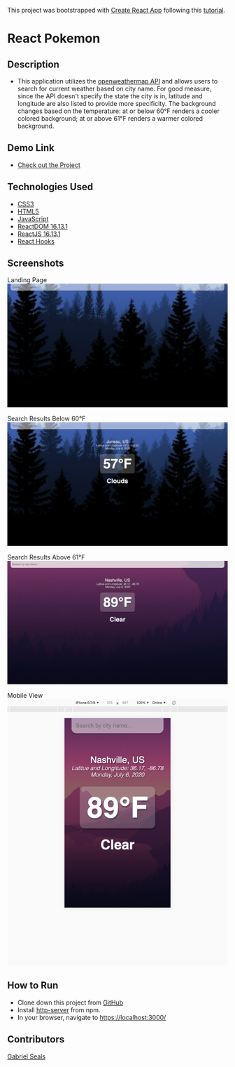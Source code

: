 This project was bootstrapped with [Create React App](https://github.com/facebook/create-react-app) following this [tutorial](https://youtu.be/yKFoAF7J0mc).

# React Pokemon

## Description

* This application utilizes the [openweathermap API](https://openweathermap.org/api) and allows users to search for current weather based on city name. For good measure, since the API doesn't specify the state the city is in, latitude and longitude are also listed to provide more specificity. The background changes based on the temperature: at or below 60°F renders a cooler colored background; at or above 61°F renders a warmer colored background.

## Demo Link

* [Check out the Project](https://reactweatherapp-51133.firebaseapp.com)

## Technologies Used

* [CSS3](https://www.w3.org/Style/CSS/Overview.en.html)
* [HTML5](https://html.spec.whatwg.org/multipage/)
* [JavaScript](https://www.javascript.com/)
* [ReactDOM 16.13.1](https://www.npmjs.com/package/react-dom)
* [ReactJS 16.13.1](https://reactjs.org/docs/create-a-new-react-app.html)
* [React Hooks](https://reactjs.org/docs/hooks-intro.html)

## Screenshots

Landing Page
![Landing Page](https://raw.githubusercontent.com/gseals/ReactWeatherApp/master/screenshots/Landing%20Page.png)

Search Results Below 60°F
![Search Results Below 60](https://raw.githubusercontent.com/gseals/ReactWeatherApp/master/screenshots/Search%20Results%20below%2060.png)

Search Results Above 61°F
![Search Results Above 60](https://raw.githubusercontent.com/gseals/ReactWeatherApp/master/screenshots/Search%20Results%20above%2060.png)

Mobile View
![Mobile View](https://raw.githubusercontent.com/gseals/ReactWeatherApp/master/screenshots/Mobile%20View.png)

## How to Run

* Clone down this project from [GitHub](https://github.com/gseals/ReactWeatherApp)
* Install [http-server](https://www.npmjs.com/package/http-server) from npm.
* In your browser, navigate to [https://localhost:3000/](https://localhost:3000/)

## Contributors

[Gabriel Seals](https://github.com/gseals)

